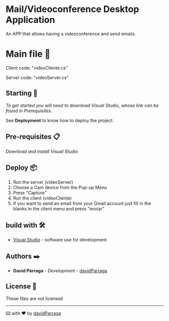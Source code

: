 # Mail/Videoconference Desktop Application
 An APP that allows having a videoconference and send emails.

# Main file 👀
Client code: "videoCliente.cs"

Server code: "videoServer.cs"

## Starting 🚀

_To get started you will need to download Visual Studio, whose link can be found in Prerequisites._

See **Deployment** to know how to deploy the project.

## Pre-requisites 📋

_Download and install Visual Studio_

## Deploy 📦

1) Run the server (videoServer)
2) Choose a Cam device from the Pop-up Menu
3) Press "Capture"
4) Run the client (videoCliente)
5) If you want to send an email from your Gmail account just fill in the blanks in the client menu and press "enviar"

## build with 🛠️

* [Visual Studio](https://visualstudio.microsoft.com/es/downloads/) - software use for development

## Authors ✒️

* **David Párraga** - *Development* - [davidParraga](https://github.com/davidParraga)

## License 📄

These files are not licensed

---
⌨️ with ❤️ by [davidParraga](https://github.com/davidParraga)
